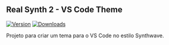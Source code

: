 ## Real Synth 2 - VS Code Theme
[![Version](https://vsmarketplacebadge.apphb.com/version-short/AdlerRibeiro.real-synth-2-0.svg)](https://github.com/adlerRibeiro/RealSynth2)
[![Downloads](https://vsmarketplacebadge.apphb.com/downloads/AdlerRibeiro.real-synth-2-0.svg)](https://marketplace.visualstudio.com/items?itemName=AdlerRibeiro.real-synth-2-0)

Projeto para criar um tema para o VS Code no estilo Synthwave.
